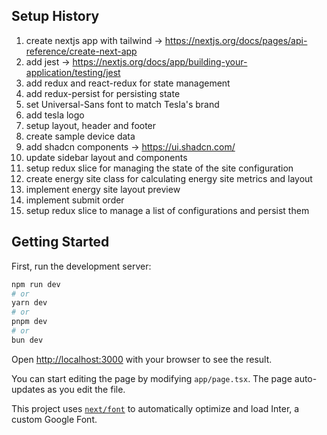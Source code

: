 
## Setup History
1. create nextjs app with tailwind -> https://nextjs.org/docs/pages/api-reference/create-next-app
2. add jest -> https://nextjs.org/docs/app/building-your-application/testing/jest
3. add redux and react-redux for state management
4. add redux-persist for persisting state 
5. set Universal-Sans font to match Tesla's brand
6. add tesla logo
7. setup layout, header and footer
8. create sample device data
9. add shadcn components -> https://ui.shadcn.com/
10. update sidebar layout and components
11. setup redux slice for managing the state of the site configuration
12. create energy site class for calculating energy site metrics and layout
13. implement energy site layout preview
14. implement submit order
15. setup redux slice to manage a list of configurations and persist them

## Getting Started

First, run the development server:

```bash
npm run dev
# or
yarn dev
# or
pnpm dev
# or
bun dev
```

Open [http://localhost:3000](http://localhost:3000) with your browser to see the result.

You can start editing the page by modifying `app/page.tsx`. The page auto-updates as you edit the file.

This project uses [`next/font`](https://nextjs.org/docs/basic-features/font-optimization) to automatically optimize and load Inter, a custom Google Font.